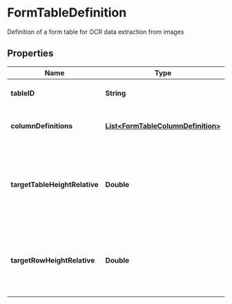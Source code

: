

# FormTableDefinition

Definition of a form table for OCR data extraction from images

## Properties

| Name | Type | Description | Notes |
|------------ | ------------- | ------------- | -------------|
|**tableID** | **String** | Optional; the ID of the table |  [optional] |
|**columnDefinitions** | [**List&lt;FormTableColumnDefinition&gt;**](FormTableColumnDefinition.md) | Definition of the columns in the table |  [optional] |
|**targetTableHeightRelative** | **Double** | Optional - scale factor for target table height - relative to maximum height of headers of columns |  [optional] |
|**targetRowHeightRelative** | **Double** | Optional - scale factor for target row height - relative to height of column header |  [optional] |



